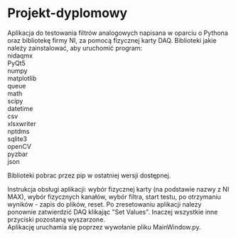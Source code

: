 # Projekt-dyplomowy  
Aplikacja do testowania filtrów analogowych napisana w oparciu o Pythona oraz bibliotekę firmy NI, za pomocą fizycznej karty DAQ. 
Biblioteki jakie należy zainstalować, aby uruchomić program:  
nidaqmx  
PyQt5  
numpy  
matplotlib  
queue  
math  
scipy  
datetime  
csv  
xlsxwriter  
nptdms  
sqlite3  
openCV  
pyzbar  
json  
  
Biblioteki pobrac przez pip w ostatniej wersji dostępnej. 

Instrukcja obsługi aplikacji: wybór fizycznej karty (na podstawie nazwy z NI MAX), wybór fizycznych kanałów, wybór filtra, start testu, po otrzymaniu wyników - 
zapis do plików, reset. Po zresetowaniu aplikacji nalezy ponownie zatwierdzić DAQ klikając "Set Values". Inaczej wszystkie inne przyciski pozostaną wyszarzone.  
Aplikację uruchamia się poprzez wywołanie pliku MainWindow.py. 
